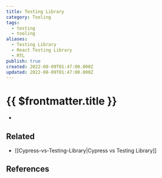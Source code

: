 ```yaml
---
title: Testing Library
category: Tooling
tags:
  - testing
  - tooling
aliases:
  - Testing Library
  - React Testing Library
  - RTL
publish: true
created: 2022-08-09T01:47:00.000Z
updated: 2022-08-09T01:47:00.000Z
---
```


# {{ $frontmatter.title }}

-

## Related

- [[Cypress-vs-Testing-Library|Cypress vs Testing Library]]

## References
